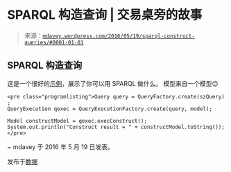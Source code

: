 <!--yml

分类：未分类

日期：2024-05-18 05:31:46

-->

# SPARQL 构造查询 | 交易桌旁的故事

> 来源：[`mdavey.wordpress.com/2016/05/19/sparql-construct-queries/#0001-01-01`](https://mdavey.wordpress.com/2016/05/19/sparql-construct-queries/#0001-01-01)

## SPARQL 构造查询

这是一个很好的[示例](http://docs.oracle.com/cd/E26161_02/html/RDFGraph/example8.html)，展示了你可以用 SPARQL 做什么。 模型来自一个模型😊

```
<pre class="programlisting">Query query = QueryFactory.create(szQuery) ;
QueryExecution qexec = QueryExecutionFactory.create(query, model);

Model constructModel = qexec.execConstruct();
System.out.println("Construct result = " + constructModel.toString());
</pre>

```

~ mdavey 于 2016 年 5 月 19 日发表。

发布于[数据](https://mdavey.wordpress.com/category/data/)
